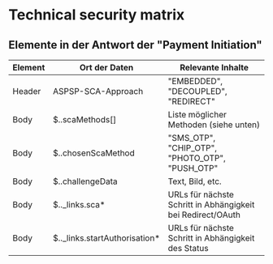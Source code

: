 # Technical security matrix

## Elemente in der Antwort der "Payment Initiation"

|              Element                      | Ort der Daten          |   Relevante Inhalte  |
| ----------------------------------------- | --------------------- | ----------------------- |
| Header | ASPSP-SCA-Approach               | "EMBEDDED", "DECOUPLED", "REDIRECT" |
| Body	| $..scaMethods[]                   | Liste möglicher Methoden (siehe unten) |
| Body	| $..chosenScaMethod                | "SMS_OTP", "CHIP_OTP", "PHOTO_OTP", "PUSH_OTP" |
| Body	| $..challengeData                  | Text, Bild, etc. |
| Body	| $.._links.sca*                    | URLs für nächste Schritt in Abhängigkeit bei Redirect/OAuth |
| Body	| $.._links.startAuthorisation*     | URLs für nächste Schritt in Abhängigkeit des Status |
